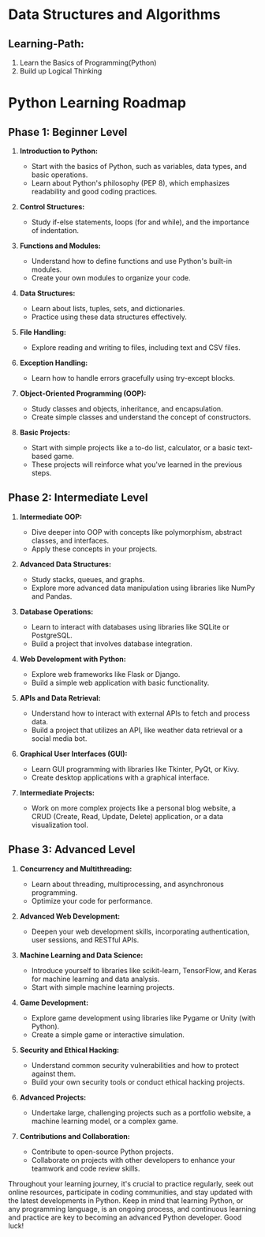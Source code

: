# Data Structures and Algorithms

## Learning-Path:

1. Learn the Basics of Programming(Python)
2. Build up Logical Thinking

# Python Learning Roadmap

## Phase 1: Beginner Level

1. **Introduction to Python:**
   - Start with the basics of Python, such as variables, data types, and basic operations.
   - Learn about Python's philosophy (PEP 8), which emphasizes readability and good coding practices.

2. **Control Structures:**
   - Study if-else statements, loops (for and while), and the importance of indentation.

3. **Functions and Modules:**
   - Understand how to define functions and use Python's built-in modules.
   - Create your own modules to organize your code.

4. **Data Structures:**
   - Learn about lists, tuples, sets, and dictionaries.
   - Practice using these data structures effectively.

5. **File Handling:**
   - Explore reading and writing to files, including text and CSV files.

6. **Exception Handling:**
   - Learn how to handle errors gracefully using try-except blocks.

7. **Object-Oriented Programming (OOP):**
   - Study classes and objects, inheritance, and encapsulation.
   - Create simple classes and understand the concept of constructors.

8. **Basic Projects:**
   - Start with simple projects like a to-do list, calculator, or a basic text-based game.
   - These projects will reinforce what you've learned in the previous steps.

## Phase 2: Intermediate Level

1. **Intermediate OOP:**
   - Dive deeper into OOP with concepts like polymorphism, abstract classes, and interfaces.
   - Apply these concepts in your projects.

2. **Advanced Data Structures:**
   - Study stacks, queues, and graphs.
   - Explore more advanced data manipulation using libraries like NumPy and Pandas.

3. **Database Operations:**
   - Learn to interact with databases using libraries like SQLite or PostgreSQL.
   - Build a project that involves database integration.

4. **Web Development with Python:**
   - Explore web frameworks like Flask or Django.
   - Build a simple web application with basic functionality.

5. **APIs and Data Retrieval:**
   - Understand how to interact with external APIs to fetch and process data.
   - Build a project that utilizes an API, like weather data retrieval or a social media bot.

6. **Graphical User Interfaces (GUI):**
   - Learn GUI programming with libraries like Tkinter, PyQt, or Kivy.
   - Create desktop applications with a graphical interface.

7. **Intermediate Projects:**
   - Work on more complex projects like a personal blog website, a CRUD (Create, Read, Update, Delete) application, or a data visualization tool.

## Phase 3: Advanced Level

1. **Concurrency and Multithreading:**
   - Learn about threading, multiprocessing, and asynchronous programming.
   - Optimize your code for performance.

2. **Advanced Web Development:**
   - Deepen your web development skills, incorporating authentication, user sessions, and RESTful APIs.

3. **Machine Learning and Data Science:**
   - Introduce yourself to libraries like scikit-learn, TensorFlow, and Keras for machine learning and data analysis.
   - Start with simple machine learning projects.

4. **Game Development:**
   - Explore game development using libraries like Pygame or Unity (with Python).
   - Create a simple game or interactive simulation.

5. **Security and Ethical Hacking:**
   - Understand common security vulnerabilities and how to protect against them.
   - Build your own security tools or conduct ethical hacking projects.

6. **Advanced Projects:**
   - Undertake large, challenging projects such as a portfolio website, a machine learning model, or a complex game.

7. **Contributions and Collaboration:**
   - Contribute to open-source Python projects.
   - Collaborate on projects with other developers to enhance your teamwork and code review skills.

Throughout your learning journey, it's crucial to practice regularly, seek out online resources, participate in coding communities, and stay updated with the latest developments in Python. Keep in mind that learning Python, or any programming language, is an ongoing process, and continuous learning and practice are key to becoming an advanced Python developer. Good luck!

<!--stackedit_data:
eyJoaXN0b3J5IjpbMTMyODQ1NzAxNl19
-->